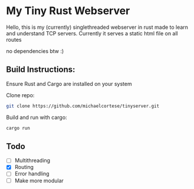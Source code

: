 # My Tiny Rust Webserver
Hello, this is my (currently) singlethreaded webserver in rust made to learn and understand TCP servers. Currently it serves a static html file on all routes

no dependencies btw :)

## Build Instructions:
Ensure Rust and Cargo are installed on your system

Clone repo:

```zsh
git clone https://github.com/michaelcortese/tinyserver.git
```
Build and run with cargo:
```zsh
cargo run
```

## Todo
- [ ] Multithreading
- [x] Routing
- [ ] Error handling
- [ ] Make more modular
